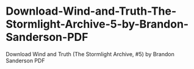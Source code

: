 # Download-Wind-and-Truth-The-Stormlight-Archive-5-by-Brandon-Sanderson-PDF
Download Wind and Truth (The Stormlight Archive, #5) by Brandon Sanderson PDF
